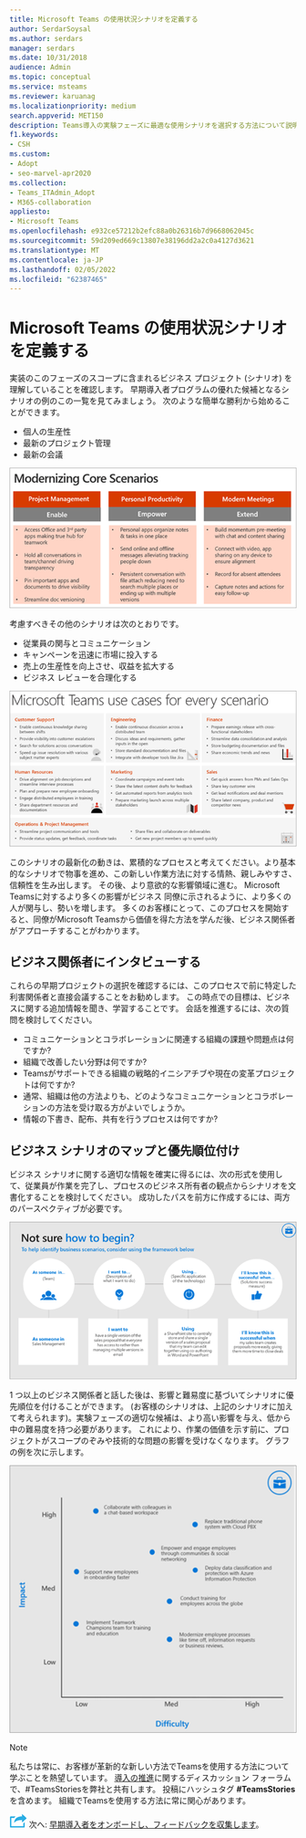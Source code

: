 ```yaml
---
title: Microsoft Teams の使用状況シナリオを定義する
author: SerdarSoysal
ms.author: serdars
manager: serdars
ms.date: 10/31/2018
audience: Admin
ms.topic: conceptual
ms.service: msteams
ms.reviewer: karuanag
ms.localizationpriority: medium
search.appverid: MET150
description: Teams導入の実験フェーズに最適な使用シナリオを選択する方法について説明します。
f1.keywords:
- CSH
ms.custom:
- Adopt
- seo-marvel-apr2020
ms.collection:
- Teams_ITAdmin_Adopt
- M365-collaboration
appliesto:
- Microsoft Teams
ms.openlocfilehash: e932ce57212b2efc88a0b26316b7d9668062045c
ms.sourcegitcommit: 59d209ed669c13807e38196dd2a2c0a4127d3621
ms.translationtype: MT
ms.contentlocale: ja-JP
ms.lasthandoff: 02/05/2022
ms.locfileid: "62387465"
---
```

# <a name="define-usage-scenarios-for-microsoft-teams"></a>Microsoft Teams の使用状況シナリオを定義する

実装のこのフェーズのスコープに含まれるビジネス プロジェクト (シナリオ) を理解していることを確認します。 早期導入者プログラムの優れた候補となるシナリオの例のこの一覧を見てみましょう。 次のような簡単な勝利から始めることができます。

- 個人の生産性
- 最新のプロジェクト管理
- 最新の会議

![3 つのコア シナリオの図。](media/teams-adoption-modernizing-core-scenarios.png)

考慮すべきその他のシナリオは次のとおりです。

- 従業員の関与とコミュニケーション
- キャンペーンを迅速に市場に投入する
- 売上の生産性を向上させ、収益を拡大する
- ビジネス レビューを合理化する

![すべてのシナリオに対するTeamsユース ケースの図。](media/teams-adoption-use-cases.png)

このシナリオの最新化の動きは、累積的なプロセスと考えてください。より基本的なシナリオで物事を進め、この新しい作業方法に対する情熱、親しみやすさ、信頼性を生み出します。 その後、より意欲的な影響領域に進む。 Microsoft Teamsに対するより多くの影響がビジネス 同僚に示されるように、より多くの人が関与し、勢いを増します。 多くのお客様にとって、このプロセスを開始すると、同僚がMicrosoft Teamsから価値を得た方法を学んだ後、ビジネス関係者がアプローチすることがわかります。

## <a name="interview-business-stakeholders"></a>ビジネス関係者にインタビューする

これらの早期プロジェクトの選択を確認するには、このプロセスで前に特定した利害関係者と直接会議することをお勧めします。 この時点での目標は、ビジネスに関する追加情報を聞き、学習することです。 会話を推進するには、次の質問を検討してください。

- コミュニケーションとコラボレーションに関連する組織の課題や問題点は何ですか?
- 組織で改善したい分野は何ですか?
- Teamsがサポートできる組織の戦略的イニシアチブや現在の変革プロジェクトは何ですか?
- 通常、組織は他の方法よりも、どのようなコミュニケーションとコラボレーションの方法を受け取る方がよいでしょうか。
- 情報の下書き、配布、共有を行うプロセスは何ですか?

## <a name="map-and-prioritize-business-scenarios"></a>ビジネス シナリオのマップと優先順位付け

ビジネス シナリオに関する適切な情報を確実に得るには、次の形式を使用して、従業員が作業を完了し、プロセスのビジネス所有者の観点からシナリオを文書化することを検討してください。 成功したパスを前方に作成するには、両方のパースペクティブが必要です。

![シナリオを識別するためのフレームワークの図。](media/teams-adoption-identify-scenarios.png)

1 つ以上のビジネス関係者と話した後は、影響と難易度に基づいてシナリオに優先順位を付けることができます。 (お客様のシナリオは、上記のシナリオに加えて考えられます)。実験フェーズの適切な候補は、より高い影響を与え、低から中の難易度を持つ必要があります。 これにより、作業の価値を示す前に、プロジェクトがスコープのぞみや技術的な問題の影響を受けなくなります。 グラフの例を次に示します。

![シナリオの影響と難易度を示す図。](media/teams-adoption-impact-difficulty.png)

> [!Note]
> 私たちは常に、お客様が革新的な新しい方法でTeamsを使用する方法について学ぶことを熱望しています。 [導入の推進](https://techcommunity.microsoft.com/t5/driving-adoption/ct-p/DrivingAdoption)に関するディスカッション フォーラムで、#TeamsStoriesを弊社と共有します。 投稿にハッシュタグ **#TeamsStories** を含めます。 組織でTeamsを使用する方法に常に関心があります。

![次の手順を表すアイコン。](media/teams-adoption-next-icon.png) 次へ: [早期導入者をオンボードし、フィードバックを収集します](teams-adoption-onboard-early-adopters.md)。
